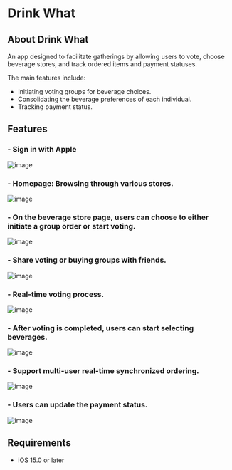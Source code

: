 # Drink What

## About Drink What
An app designed to facilitate gatherings by allowing users to vote, choose beverage stores, and track ordered items and payment statuses.

The main features include:
- Initiating voting groups for beverage choices.
- Consolidating the beverage preferences of each individual.
- Tracking payment status.


## Features
### - Sign in with Apple
![image](https://github.com/Vickyciou/DrinkWhat/blob/main/DrinkWhat.media/Demo-01-SignInWithApple.gif)

### - Homepage: Browsing through various stores.
![image](https://github.com/Vickyciou/DrinkWhat/blob/main/DrinkWhat.media/Demo-02-%E9%A3%B2%E6%96%99%E5%BA%97%E9%A6%96%E9%A0%81.gif)

### - On the beverage store page, users can choose to either initiate a group order or start voting.
![image](https://github.com/Vickyciou/DrinkWhat/blob/main/DrinkWhat.media/Demo-03-%E5%8A%A0%E5%9C%98%E8%B3%BC%E6%88%96%E6%8A%95%E7%A5%A8.gif)

### - Share voting or buying groups with friends.
![image](https://github.com/Vickyciou/DrinkWhat/blob/main/DrinkWhat.media/Demo-04-share%20extension.gif)

### - Real-time voting process.
![image](https://github.com/Vickyciou/DrinkWhat/blob/main/DrinkWhat.media/Demo-05-%E6%8A%95%E7%A5%A8%E9%81%8E%E7%A8%8B%20.gif)

### - After voting is completed, users can start selecting beverages.
![image](https://github.com/Vickyciou/DrinkWhat/blob/main/DrinkWhat.media/Demo-06-%E5%8A%A0%E5%85%A5%E5%93%81%E9%A0%85.gif)

### - Support multi-user real-time synchronized ordering.
![image](https://github.com/Vickyciou/DrinkWhat/blob/main/DrinkWhat.media/Demo-07-%E5%90%8C%E6%AD%A5%E9%BB%9E%E9%A4%90.gif)

### - Users can update the payment status.
![image](https://github.com/Vickyciou/DrinkWhat/blob/main/DrinkWhat.media/Demo-08-%E6%9B%B4%E6%94%B9%E4%BB%98%E6%AC%BE%E7%8B%80%E6%85%8B.gif)

## Requirements
- iOS 15.0 or later
